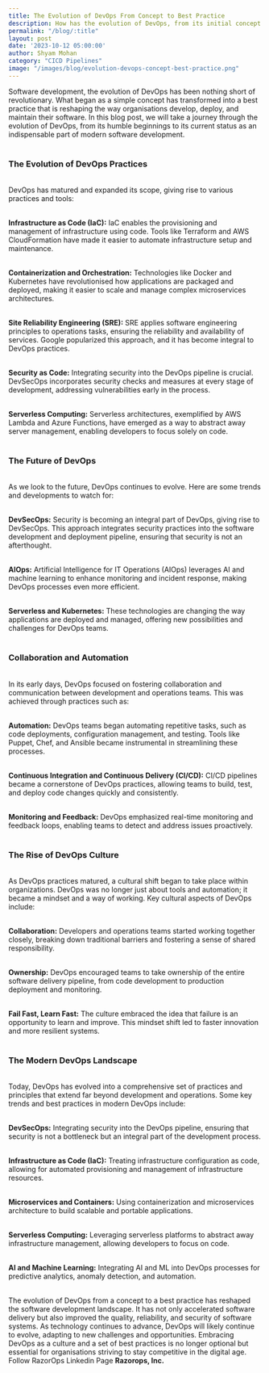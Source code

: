 ```yaml
---
title: The Evolution of DevOps From Concept to Best Practice
description: How has the evolution of DevOps, from its initial concept to becoming a best practice, impacted the efficiency, collaboration, and overall success of businesses, and what key lessons can organizations glean from this journey for their own improvement?
permalink: "/blog/:title"
layout: post
date: '2023-10-12 05:00:00'
author: Shyam Mohan
category: "CICD Pipelines"
image: "/images/blog/evolution-devops-concept-best-practice.png"
---
```


Software development, the evolution of DevOps has been nothing short of revolutionary. What began as a simple concept has transformed into a best practice that is reshaping the way organisations develop, deploy, and maintain their software. In this blog post, we will take a journey through the evolution of DevOps, from its humble beginnings to its current status as an indispensable part of modern software development.
<br>
<br>

### **The Evolution of DevOps Practices**
<br>
DevOps has matured and expanded its scope, giving rise to various practices and tools:
<br>
<br>

**Infrastructure as Code (IaC):** IaC enables the provisioning and management of infrastructure using code. Tools like Terraform and AWS CloudFormation have made it easier to automate infrastructure setup and maintenance.
<br>
<br>

**Containerization and Orchestration:** Technologies like Docker and Kubernetes have revolutionised how applications are packaged and deployed, making it easier to scale and manage complex microservices architectures.
<br>
<br>

**Site Reliability Engineering (SRE):** SRE applies software engineering principles to operations tasks, ensuring the reliability and availability of services. Google popularized this approach, and it has become integral to DevOps practices.
<br>
<br>

**Security as Code:** Integrating security into the DevOps pipeline is crucial. DevSecOps incorporates security checks and measures at every stage of development, addressing vulnerabilities early in the process.
<br>
<br>

**Serverless Computing:** Serverless architectures, exemplified by AWS Lambda and Azure Functions, have emerged as a way to abstract away server management, enabling developers to focus solely on code.
<br>
<br>

### **The Future of DevOps**
<br>
As we look to the future, DevOps continues to evolve. Here are some trends and developments to watch for:
<br>
<br>

**DevSecOps:** Security is becoming an integral part of DevOps, giving rise to DevSecOps. This approach integrates security practices into the software development and deployment pipeline, ensuring that security is not an afterthought.
<br>
<br>

**AIOps:** Artificial Intelligence for IT Operations (AIOps) leverages AI and machine learning to enhance monitoring and incident response, making DevOps processes even more efficient.
<br>
<br>

**Serverless and Kubernetes:** These technologies are changing the way applications are deployed and managed, offering new possibilities and challenges for DevOps teams.
<br>
<br>

### **Collaboration and Automation**
<br>
In its early days, DevOps focused on fostering collaboration and communication between development and operations teams. This was achieved through practices such as:
<br>
<br>

**Automation:** DevOps teams began automating repetitive tasks, such as code deployments, configuration management, and testing. Tools like Puppet, Chef, and Ansible became instrumental in streamlining these processes.
<br>
<br>

**Continuous Integration and Continuous Delivery (CI/CD):** CI/CD pipelines became a cornerstone of DevOps practices, allowing teams to build, test, and deploy code changes quickly and consistently.
<br>
<br>

**Monitoring and Feedback:** DevOps emphasized real-time monitoring and feedback loops, enabling teams to detect and address issues proactively.
<br>
<br>

### **The Rise of DevOps Culture**
<br>
As DevOps practices matured, a cultural shift began to take place within organizations. DevOps was no longer just about tools and automation; it became a mindset and a way of working. Key cultural aspects of DevOps include:
<br>
<br>

**Collaboration:** Developers and operations teams started working together closely, breaking down traditional barriers and fostering a sense of shared responsibility.
<br>
<br>

**Ownership:** DevOps encouraged teams to take ownership of the entire software delivery pipeline, from code development to production deployment and monitoring.
<br>
<br>

**Fail Fast, Learn Fast:** The culture embraced the idea that failure is an opportunity to learn and improve. This mindset shift led to faster innovation and more resilient systems.
<br>
<br>

### **The Modern DevOps Landscape**
<br>
Today, DevOps has evolved into a comprehensive set of practices and principles that extend far beyond development and operations. Some key trends and best practices in modern DevOps include:
<br>
<br>

**DevSecOps:** Integrating security into the DevOps pipeline, ensuring that security is not a bottleneck but an integral part of the development process.
<br>
<br>

**Infrastructure as Code (IaC):** Treating infrastructure configuration as code, allowing for automated provisioning and management of infrastructure resources.
<br>
<br>

**Microservices and Containers:** Using containerization and microservices architecture to build scalable and portable applications.
<br>
<br>

**Serverless Computing:** Leveraging serverless platforms to abstract away infrastructure management, allowing developers to focus on code.
<br>
<br>

**AI and Machine Learning:** Integrating AI and ML into DevOps processes for predictive analytics, anomaly detection, and automation.
<br>
<br>

The evolution of DevOps from a concept to a best practice has reshaped the software development landscape. It has not only accelerated software delivery but also improved the quality, reliability, and security of software systems. As technology continues to advance, DevOps will likely continue to evolve, adapting to new challenges and opportunities. Embracing DevOps as a culture and a set of best practices is no longer optional but essential for organisations striving to stay competitive in the digital age. Follow RazorOps Linkedin Page <a href="https://www.linkedin.com/company/razorops/" target=_blank style="text-decoration: none"> <b>Razorops, Inc.</b></a>